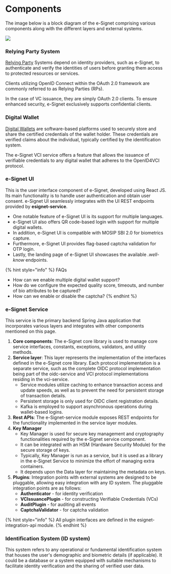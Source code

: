 # Components

The image below is a block diagram of the e-Signet comprising various components along with the different layers and external systems.

![](\_images/component-diagram.png)

### Relying Party System

[Relying Party](../../glossary.md#relying-party) Systems depend on identity providers, such as e-Signet, to authenticate and verify the identities of users before granting them access to protected resources or services.&#x20;

Clients utilizing OpenID Connect within the OAuth 2.0 framework are commonly referred to as Relying Parties (RPs).

In the case of VC issuance, they are simply OAuth 2.0 clients. To ensure enhanced security, e-Signet exclusively supports confidential clients.

### Digital Wallet

[Digital Wallets](../../glossary.md#digital-id-wallet) are software-based platforms used to securely store and share the certified credentials of the wallet holder. These credentials are verified claims about the individual, typically certified by the identification system.

The e-Signet VCI service offers a feature that allows the issuance of verifiable credentials to any digital wallet that adheres to the OpenID4VCI protocol.

### **e-Signet UI**

This is the user interface component of e-Signet, developed using React JS. Its main functionality is to handle user authentication and obtain user consent. e-Signet UI seamlessly integrates with the UI REST endpoints provided by **esignet-service**.

* One notable feature of e-Signet UI is its support for multiple languages.
* e-Signet UI also offers QR code-based login with support for multiple digital wallets.
* In addition, e-Signet UI is compatible with MOSIP SBI 2.0 for biometrics capture.
* Furthermore, e-Signet UI provides flag-based captcha validation for OTP login.
* Lastly, the landing page of e-Signet UI showcases the available _.well-know_ endpoints.

{% hint style="info" %}
FAQs

* How can we enable multiple digital wallet support?
* How do we configure the expected quality score, timeouts, and number of bio attributes to be captured?
* How can we enable or disable the captcha?
{% endhint %}

### **e-Signet Service**

This service is the primary backend Spring Java application that incorporates various layers and integrates with other components mentioned on this page.

1. **Core components**: The e-Signet core library is used to manage core service interfaces, constants, exceptions, validators, and utility methods.
2. **Service layer**: This layer represents the implementation of the interfaces defined in the e-Signet core library. Each protocol implementation is a separate service, such as the complete OIDC protocol implementation being part of the oidc-service and VCI protocol implementations residing in the vci-service.
   * Service modules utilize caching to enhance transaction access and update speeds, as well as to prevent the need for persistent storage of transaction details.
   * Persistent storage is only used for OIDC client registration details.
   * Kafka is employed to support asynchronous operations during wallet-based logins.
3. **Rest APIs**: The e-Signet-service module exposes REST endpoints for the functionality implemented in the service layer modules.
4. **Key Manager**
   * Key Manager is used for secure key management and cryptography functionalities required by the e-Signet service component.
   * It can be integrated with an HSM (Hardware Security Module) for the secure storage of keys.
   * Typically, Key Manager is run as a service, but it is used as a library in the e-Signet Service to minimize the effort of managing extra containers.
   * It depends upon the Data layer for maintaining the metadata on keys.
5. **Plugins**: Integration points with external systems are designed to be pluggable, allowing easy integration with any ID system. The pluggable integration points are as follows:
   * **Authenticator** - for identity verification
   * **VCIssuancePlugin** - for constructing Verifiable Credentials (VCs)
   * **AuditPlugin** - for auditing all events
   * **CaptchaValidator** - for captcha validation

{% hint style="info" %}
All plugin interfaces are defined in the esignet-integration-api module.
{% endhint %}

### **Identification System (ID system)**

This system refers to any operational or fundamental identification system that houses the user's demographic and biometric details (if applicable). It could be a database or a system equipped with suitable mechanisms to facilitate identity verification and the sharing of verified user data.

